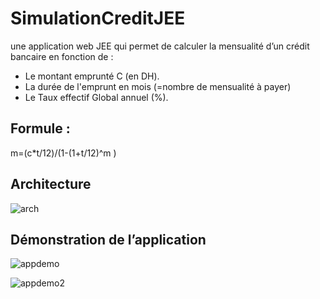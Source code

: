 # SimulationCreditJEE
une application web JEE qui permet de calculer la mensualité d’un crédit bancaire en fonction de :
- Le montant emprunté C (en DH).
- La durée de l'emprunt en mois (=nombre de mensualité à payer)
- Le Taux effectif Global annuel (%).

## Formule :

m=(c*t/12)/(1-(1+t/12)^m )

## Architecture

![arch](https://user-images.githubusercontent.com/10798101/32381017-8e6d4aac-c0a9-11e7-9d1b-788248715691.png)

## Démonstration de l’application

![appdemo](https://user-images.githubusercontent.com/10798101/32381243-1de50b52-c0aa-11e7-8794-db1a28a8cd04.png)

![appdemo2](https://user-images.githubusercontent.com/10798101/32381252-235434fa-c0aa-11e7-8c31-d7c89d8eb108.png)



